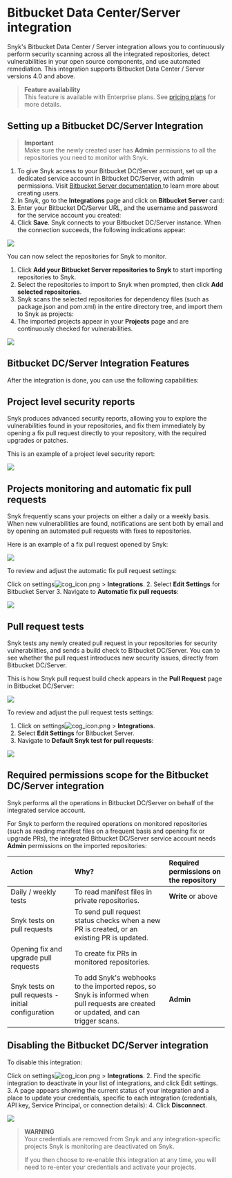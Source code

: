 # Bitbucket Data Center/Server integration

Snyk's Bitbucket Data Center / Server integration allows you to continuously perform security scanning across all the integrated repositories, detect vulnerabilities in your open source components, and use automated remediation. This integration supports Bitbucket Data Center / Server versions 4.0 and above.

> **Feature availability**  
> This feature is available with Enterprise plans. See [pricing plans](https://snyk.io/plans/) for more details.

## Setting up a Bitbucket DC/Server Integration

> **Important**  
> Make sure the newly created user has **Admin** permissions to all the repositories you need to monitor with Snyk.

1. To give Snyk access to your Bitbucket DC/Server account, set up up a dedicated service account in Bitbucket DC/Server, with admin permissions. Visit [Bitbucket Server documentation ](https://confluence.atlassian.com/bitbucketserver/users-and-groups-776640439.html#Usersandgroups-Creatingauser)to learn more about creating users.
2. In Snyk, go to the **Integrations** page and click on **Bitbucket Server** card: 
3. Enter your Bitbucket DC/Server URL, and the username and password for the service account you created: 
4. Click **Save**. Snyk connects to your Bitbucket DC/Server instance. When the connection succeeds, the following indications appear: 

![](../../.gitbook/assets/333.png)

You can now select the repositories for Snyk to monitor.

1. Click **Add your Bitbucket Server repositories to Snyk** to start importing repositories to Snyk.
2. Select the repositories to import to Snyk when prompted, then click **Add selected repositories**.
3. Snyk scans the selected repositories for dependency files \(such as package.json and pom.xml\) in the entire directory tree, and import them to Snyk as projects:
4. The imported projects appear in your **Projects** page and are continuously checked for vulnerabilities.

![](../../.gitbook/assets/444%20%282%29%20%284%29%20%284%29%20%284%29%20%285%29%20%284%29.png)

## Bitbucket DC/Server Integration Features

After the integration is done, you can use the following capabilities:

## **Project level security reports**

Snyk produces advanced security reports, allowing you to explore the vulnerabilities found in your repositories, and fix them immediately by opening a fix pull request directly to your repository, with the required upgrades or patches.

This is an example of a project level security report:

![](../../.gitbook/assets/mceclip0-22-%20%282%29%20%285%29%20%286%29%20%281%29%20%2814%29.png)

## **Projects monitoring and automatic fix pull requests**

Snyk frequently scans your projects on either a daily or a weekly basis. When new vulnerabilities are found, notifications are sent both by email and by opening an automated pull requests with fixes to repositories.

Here is an example of a fix pull request opened by Snyk:

![](../../.gitbook/assets/666.png)

To review and adjust the automatic fix pull request settings:

Click on settings![cog\_icon.png](../../.gitbook/assets/cog_icon.png) &gt; **Integrations**. 2. Select **Edit Settings** for Bitbucket Server 3. Navigate to **Automatic fix pull requests**:

![](../../.gitbook/assets/mceclip4%20%281%29%20%282%29%20%286%29%20%287%29%20%283%29%20%2810%29.png)

## **Pull request tests**

Snyk tests any newly created pull request in your repositories for security vulnerabilities, and sends a build check to Bitbucket DC/Server. You can to see whether the pull request introduces new security issues, directly from Bitbucket DC/Server.

This is how Snyk pull request build check appears in the **Pull Request** page in Bitbucket DC/Server:

![](../../.gitbook/assets/888.png)

To review and adjust the pull request tests settings:

1. Click on settings![cog\_icon.png](../../.gitbook/assets/cog_icon.png) &gt; **Integrations**. 
2. Select **Edit Settings** for Bitbucket Server. 
3. Navigate to **Default Snyk test for pull requests**:

![](../../.gitbook/assets/999.png)

## Required permissions scope for the Bitbucket DC/Server integration

Snyk performs all the operations in Bitbucket DC/Server on behalf of the integrated service account.

For Snyk to perform the required operations on monitored repositories \(such as reading manifest files on a frequent basis and opening fix or upgrade PRs\), the integrated Bitbucket DC/Server service account needs **Admin** permissions on the imported repositories:

| **Action** | **Why?** | **Required permissions on the repository** |
| :--- | :--- | :--- |
| Daily / weekly tests | To read manifest files in private repositories. | **Write** or above |
| Snyk tests on pull requests | To send pull request status checks when a new PR is created, or an existing PR is updated. |  |
| Opening fix and upgrade pull requests | To create fix PRs in monitored repositories. |  |
| Snyk tests on pull requests - initial configuration | To add Snyk's webhooks to the imported repos, so Snyk is informed when pull requests are created or updated, and can trigger scans. | **Admin** |

## **Disabling the Bitbucket DC/Server integration**

To disable this integration:

Click on settings![cog\_icon.png](../../.gitbook/assets/cog_icon.png) &gt; **Integrations**. 2. Find the specific integration to deactivate in your list of integrations, and click Edit settings. 3. A page appears showing the current status of your integration and a place to update your credentials, specific to each integration \(credentials, API key, Service Principal, or connection details\): 4. Click **Disconnect**.

![](../../.gitbook/assets/101010.png)

> **WARNING**  
> Your credentials are removed from Snyk and any integration-specific projects Snyk is monitoring are deactivated on Snyk.  
>   
> If you then choose to re-enable this integration at any time, you will need to re-enter your credentials and activate your projects.

